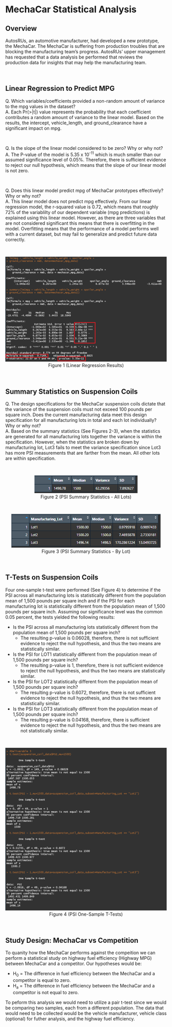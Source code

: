 # **MechaCar Statistical Analysis**

## **Overview**
AutosRUs, an automotive manufacturer, had developed a new prototype, the MechaCar. The MechaCar is suffering from production troubles that are blocking the manufacturing team’s progress. AutosRUs’ upper management has requested that a data analysis be performed that reviews the production data for insights that may help the manufacturing team.

<br>

## **Linear Regression to Predict MPG**

Q. Which variables/coefficients provided a non-random amount of variance to the mpg values in the dataset?
<br>
A. Each Pr(>|t|) value represents the probability that each coefficient contributes a random amount of variance to the linear model. Based on the results, the intercept, vehicle_length, and ground_clearance have a significant impact on mpg.

<br>

Q. Is the slope of the linear model considered to be zero? Why or why not?
<br>
A. The P-value of the model is 5.35 x 10<sup>-11</sup> which is much smaller than our assumed significance level of 0.05%. Therefore, there is sufficient evidence to reject our null hypothesis, which means that the slope of our linear model is not zero.

<br>

Q. Does this linear model predict mpg of MechaCar prototypes effectively? Why or why not?
<br>
A. This linear model does not predict mpg effectively. From our linear regression model, the r-squared value is 0.72, which means that roughly 72% of the variablilty of our dependent variable (mpg predictions) is explained using this linear model. However, as there are three variables that are not considered significant this means that there is overfitting in the model. Overfitting means that the performance of a model performs well with a current dataset, but may fail to generalize and predict future data correctly.

<br>
<p align="center">
    <img src="images/Deliverable1.PNG">
    Figure 1 (Linear Regression Results)
</p>
<br>

## **Summary Statistics on Suspension Coils**
Q. The design specifications for the MechaCar suspension coils dictate that the variance of the suspension coils must not exceed 100 pounds per square inch. Does the current manufacturing data meet this design specification for all manufacturing lots in total and each lot individually? Why or why not?
<br>
A. Based on the summary statistics (See Figures 2-3), when the statistics are generated for all manufacturing lots together the variance is within the specification. However, when the statistics are broken down by manufacturing lot, Lot3 fails to meet the variance specification since Lot3 has more PSI measurements that are farther from the mean. All other lots are within specification. 

<br>
<p align="center">
    <img src="images/Deliverable2_2.PNG"><br>
    Figure 2 (PSI Summary Statistics - All Lots)
</p>
<br>

<p align="center">
    <img src="images/Deliverable2_1.PNG"><br>
    Figure 3 (PSI Summary Statistics - By Lot)
</p>
<br>

## **T-Tests on Suspension Coils**
Four one-sample t-test were performed (See Figure 4) to determine if the PSI across all manufacturing lots is statistically different from the population mean of 1,500 pounds per square inch and if the PSI for each manufacturing lot is statistically different from the population mean of 1,500 pounds per square inch. Assuming our significance level was the common 0.05 percent, the tests yielded the following results:

- Is the PSI across all manufacturing lots statistically different from the population mean of 1,500 pounds per square inch?
    - The resulting p-value is 0.06028, therefore, there is not sufficient evidence to reject the null hypothesis, and thus the two means are statistically similar.
- Is the PSI for LOT1 statistically different from the population mean of 1,500 pounds per square inch?
    - The resulting p-value is 1, therefore, there is not sufficient evidence to reject the null hypothesis, and thus the two means are statistically similar.
- Is the PSI for LOT2 statistically different from the population mean of 1,500 pounds per square inch?
    - The resulting p-value is 0.6072, therefore, there is not sufficient evidence to reject the null hypothesis, and thus the two means are statistically similar.
- Is the PSI for LOT3 statistically different from the population mean of 1,500 pounds per square inch?
    - The resulting p-value is 0.04168, therefore, there is sufficient evidence to reject the null hypothesis, and thus the two means are not statistically similar.

<br>
<p align="center">
    <img src="images/Deliverable3.PNG"><br>
    Figure 4 (PSI One-Sample T-Tests)
</p>
<br>

## **Study Design: MechaCar vs Competition**
To quanity how the MechaCar performs against the compeition we can perform a statistical study on highway fuel efficiency (Highway MPG) between MechaCar and a competitor. Our hypotheses would be:
- H<sub>0</sub> = The difference in fuel efficiency between the MechaCar and a competitor is equal to zero.
- H<sub>a</sub> = The difference in fuel efficiency between the MechaCar and a competitor is not equal to zero.

To peform this analysis we would need to utilize a pair t-test since we would be comparing two samples, each from a different population. The data that would need to be collected would be the vehicle manufacturer, vehicle class (optional) for futher analysis, and the highway fuel efficiency.
